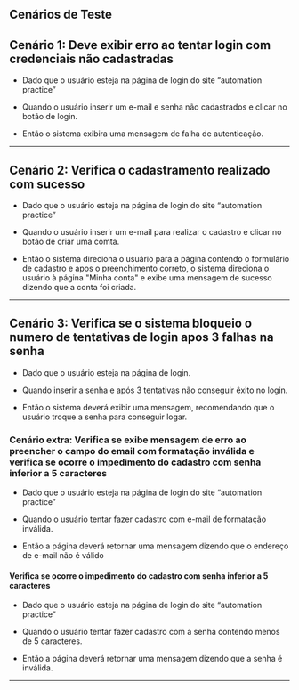 
## Cenários de Teste

## Cenário 1: Deve exibir erro ao tentar login com credenciais não cadastradas

- Dado que o usuário esteja na página de login do site “automation practice”

- Quando o usuário inserir um e-mail e senha não cadastrados e clicar no botão de login.

- Então o sistema exibira uma mensagem de falha de autenticação.

---

## Cenário 2: Verifica o cadastramento realizado com sucesso

- Dado que o usuário esteja na página de login do site “automation practice” 

- Quando o usuário inserir um e-mail  para realizar o cadastro e clicar no botão de criar uma comta.

- Então o sistema direciona o usuário para a página contendo o formulário de cadastro e apos o preenchimento correto, o sistema direciona o usuário à página "Minha conta" e exibe uma mensagem de sucesso dizendo que a conta foi criada.

---

## Cenário 3: Verifica se o sistema bloqueio o numero de tentativas de login apos 3 falhas na senha

- Dado que o usuário esteja na página de login.

- Quando inserir a senha e após 3 tentativas não conseguir êxito no login.

- Então o sistema deverá exibir uma mensagem, recomendando que o usuário troque a senha para conseguir logar.

### Cenário extra: Verifica se exibe mensagem de erro ao preencher o campo do email com formatação inválida e verifica se ocorre o impedimento do cadastro com senha inferior a 5 caracteres

- Dado que o usuário esteja na página de login do site “automation practice” 

- Quando o usuário tentar fazer cadastro com e-mail de formatação inválida.

- Então a página deverá retornar uma mensagem dizendo que o endereço de e-mail não é válido

#### Verifica se ocorre o impedimento do cadastro com senha inferior a 5 caracteres

- Dado que o usuário esteja na página de login do site “automation practice” 

- Quando o usuário tentar fazer cadastro com a senha contendo menos de 5 caracteres. 

- Então a página deverá retornar uma mensagem dizendo que a senha é inválida.
---


